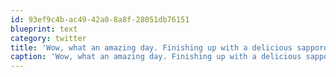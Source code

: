 ```yaml
---
id: 93ef9c4b-ac49-42a0-8a8f-28051db76151
blueprint: text
category: twitter
title: 'Wow, what an amazing day. Finishing up with a delicious sapporo'
caption: 'Wow, what an amazing day. Finishing up with a delicious sapporo'
---
```

